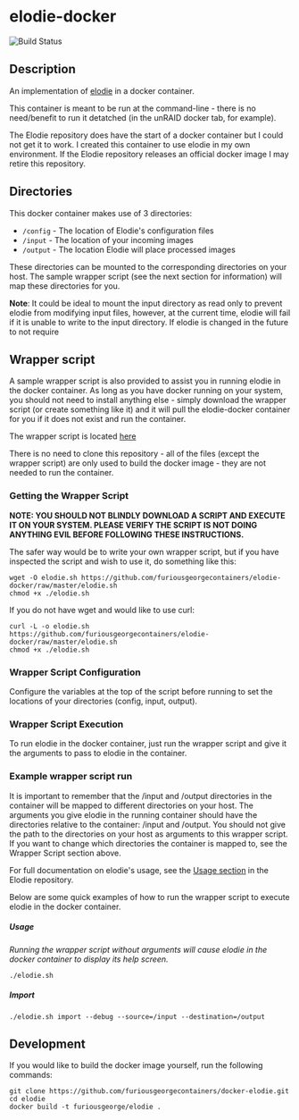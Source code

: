 # elodie-docker

![Build Status](https://github.com/furiousgeorgecontainers/docker-elodie/workflows/CI/badge.svg)

## Description

An implementation of [elodie](https://github.com/jmathai/elodie) in a docker container.

This container is meant to be run at the command-line - there is no need/benefit to run it detatched (in the unRAID docker tab, for example).

The Elodie repository does have the start of a docker container but I could not get it to work.  I created this container to use elodie in my own environment.  If the Elodie repository releases an official docker image I may retire this repository.

## Directories

This docker container makes use of 3 directories:

* ```/config``` - The location of Elodie's configuration files
* ```/input```  - The location of your incoming images
* ```/output``` - The location Elodie will place processed images

These directories can be mounted to the corresponding directories on your host.  The sample wrapper script (see the next section for information) will map these directories for you.

**Note**: It could be ideal to mount the input directory as read only to prevent elodie from modifying input files, however, at the current time, elodie will fail if it is unable to write to the input directory.  If elodie is changed in the future to not require 

## Wrapper script

A sample wrapper script is also provided to assist you in running elodie in the docker container.  As long as you have docker running on your system, you should not need to install anything else - simply download the wrapper script (or create something like it) and it will pull the elodie-docker container for you if it does not exist and run the container.

The wrapper script is located [here](https://github.com/furiousgeorgecontainers/elodie-docker/raw/master/elodie.sh)

There is no need to clone this repository - all of the files (except the wrapper script) are only used to build the docker image - they are not needed to run the container.

### Getting the Wrapper Script

**NOTE: YOU SHOULD NOT BLINDLY DOWNLOAD A SCRIPT AND EXECUTE IT ON YOUR SYSTEM.  PLEASE VERIFY THE SCRIPT IS NOT DOING ANYTHING EVIL BEFORE FOLLOWING THESE INSTRUCTIONS.**  

The safer way would be to write your own wrapper script, but if you have inspected the script and wish to use it, do something like this:

```
wget -O elodie.sh https://github.com/furiousgeorgecontainers/elodie-docker/raw/master/elodie.sh
chmod +x ./elodie.sh
```

If you do not have wget and would like to use curl:

```
curl -L -o elodie.sh https://github.com/furiousgeorgecontainers/elodie-docker/raw/master/elodie.sh
chmod +x ./elodie.sh
```

### Wrapper Script Configuration

Configure the variables at the top of the script before running to set the locations of your directories (config, input, output).

### Wrapper Script Execution

To run elodie in the docker container, just run the wrapper script and give it the arguments to pass to elodie in the container.

### Example wrapper script run

It is important to remember that the /input and /output directories in the container will be mapped to different directories on your host.  The arguments you give elodie in the running container should have the directories relative to the container: /input and /output.  You should not give the path to the directories on your host as arguments to this wrapper script.  If you want to change which directories the container is mapped to, see the Wrapper Script section above.

For full documentation on elodie's usage, see the [Usage section](https://github.com/jmathai/elodie#usage-instructions) in the Elodie repository.

Below are some quick examples of how to run the wrapper script to execute elodie in the docker container.

##### Usage

*Running the wrapper script without arguments will cause elodie in the docker container to display its help screen.*

```
./elodie.sh
```

##### Import

```
./elodie.sh import --debug --source=/input --destination=/output
```

## Development

If you would like to build the docker image yourself, run the following commands:

```
git clone https://github.com/furiousgeorgecontainers/docker-elodie.git
cd elodie
docker build -t furiousgeorge/elodie .
```
